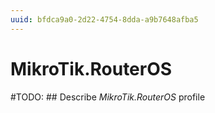 ```yaml
---
uuid: bfdca9a0-2d22-4754-8dda-a9b7648afba5
---
```



# MikroTik.RouterOS


#TODO: ## Describe *MikroTik.RouterOS* profile

